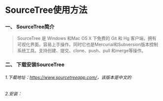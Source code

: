 # SourceTree使用方法

### 一、 SourceTree简介
>SourceTree 是 Windows 和Mac OS X 下免费的 Git 和 Hg 客户端，拥有可视化界面，容易上手操作。同时它也是Mercurial和Subversion版本控制系统工具。支持创建、提交、clone、push、pull 和merge等操作。

### 二、 下载安装SourceTree
###### 1.下载地址：<https://www.sourcetreeapp.com/>，该版本是中文的
###### 2.安装：